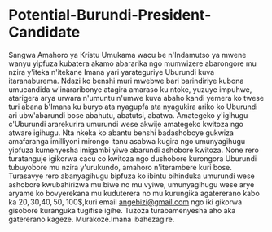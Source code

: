 # Potential-Burundi-President-Candidate
Sangwa Amahoro ya Kristu Umukama wacu be n'Indamutso ya mwene wanyu yipfuza kubatera akamo abararika ngo mumwizere abarongore mu nzira y'iteka n'itekane Imana yari yarateguriye Uburundi kuva itaranaburema. Ndazi ko benshi muri mwebwe bari barindiriye kubona umucandida w'inararibonye atagira amaraso ku ntoke, yuzuye impuhwe, atarigera arya urwara n'umuntu n'umwe kuva abaho kandi yemera ko twese turi abana b'Imana ku buryo ata nyagupfa ata nyagukira ariko ko Uburundi ari ubw'abarundi bose abahutu, abatutsi, abatwa.
Amategeko y'igihugu c'Uburundi ararekurira umurundi wese akwije amategeko kwitoza ngo atware igihugu. Nta nkeka ko abantu benshi badashoboye gukwiza amafaranga imilliyoni mirongo itanu asabwa kugira ngo umunyagihugu yipfuza kumenyesha imigambi yiwe abarundi ashobore kwitoza. None rero turatanguje igikorwa cacu co kwitoza ngo dushobore kurongora Uburundi tubuyobore mu nzira y'urukundo, amahoro n'iterambere kuri bose. 
Turasavye rero abanyagihugu bipfuza ko ibintu bihinduka umurundi wese ashobore kwubahirizwa mu biwe no mu vyiwe, umunyagihugu wese arye aryame ko bovyerekana mu kuduterera no mu kurungika agatererano kabo ka 20$, 30$,40$,50$, 100$,kuri email angebizi@gmail.com ngo iki gikorwa gisobore kuranguka tugifise igihe. Tuzoza turabamenyesha aho aka gatererano kageze.  Murakoze.Imana ibahezagire.
